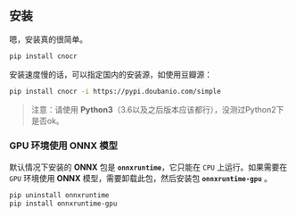 ## 安装

嗯，安装真的很简单。

```bash
pip install cnocr
```

安装速度慢的话，可以指定国内的安装源，如使用豆瓣源：

```bash
pip install cnocr -i https://pypi.doubanio.com/simple
```

> 注意：请使用 **Python3**（3.6以及之后版本应该都行），没测过Python2下是否ok。

### GPU 环境使用 ONNX 模型

默认情况下安装的 **ONNX** 包是 **`onnxruntime`**，它只能在 `CPU` 上运行。如果需要在 `GPU` 环境使用 **ONNX** 模型，需要卸载此包，然后安装包 **`onnxruntime-gpu`** 。

```bash
pip uninstall onnxruntime
pip install onnxruntime-gpu
```
